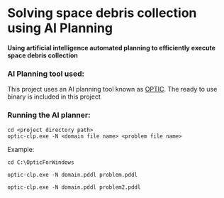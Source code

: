 # Solving space debris collection using AI Planning
**Using artificial intelligence automated planning to efficiently execute space debris collection**


### AI Planning tool used:
This project uses an AI planning tool known as [OPTIC](https://nms.kcl.ac.uk/planning/index.html). The ready to use binary is included in this project

### Running the AI planner:
```
cd <project directory path>
optic-clp.exe -N <domain file name> <problem file name>

```

Example:
```
cd C:\OpticForWindows

optic-clp.exe -N domain.pddl problem.pddl

optic-clp.exe -N domain.pddl problem2.pddl

```

